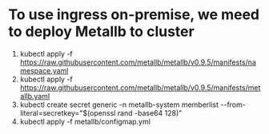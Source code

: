 # To use ingress on-premise, we meed to deploy Metallb to cluster
1. kubectl apply -f https://raw.githubusercontent.com/metallb/metallb/v0.9.5/manifests/namespace.yaml  
2. kubectl apply -f https://raw.githubusercontent.com/metallb/metallb/v0.9.5/manifests/metallb.yaml  
3. kubectl create secret generic -n metallb-system memberlist --from-literal=secretkey="$(openssl rand -base64 128)"  
4. kubectl apply -f metallb/configmap.yml  